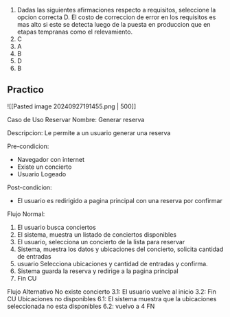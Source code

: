 1. Dadas las siguientes afirmaciones respecto a requisitos, seleccione la opcion correcta
	D. El costo de correccion de error en los requisitos es mas alto si este se detecta luego de la puesta en produccion que en etapas tempranas como el relevamiento.
2. C
3. A
4. B
5. D
6. B
## Practico
![[Pasted image 20240927191455.png | 500]]

Caso de Uso Reservar
Nombre: Generar reserva

Descripcion: Le permite a un usuario generar una reserva

Pre-condicion:
- Navegador con internet
- Existe un concierto
- Usuario Logeado

Post-condicion:
- El usuario es redirigido a pagina principal con una reserva por confirmar

Flujo Normal:
1. El usuario busca conciertos
2. El sistema, muestra un listado de conciertos disponibles
3. El usuario, selecciona un concierto de la lista para reservar
4. Sistema, muestra los datos y ubicaciones del concierto, solicita cantidad de entradas
5. usuario Selecciona ubicaciones y cantidad de entradas y confirma.
6. Sistema guarda la reserva y redirige a la pagina principal
7. Fin CU

Flujo Alternativo
	No existe concierto
		3.1: El usuario vuelve al inicio
		3.2: Fin CU
	Ubicaciones no disponibles
		6.1: El sistema muestra que la ubicaciones seleccionada no esta disponibles
		6.2: vuelvo a 4 FN
